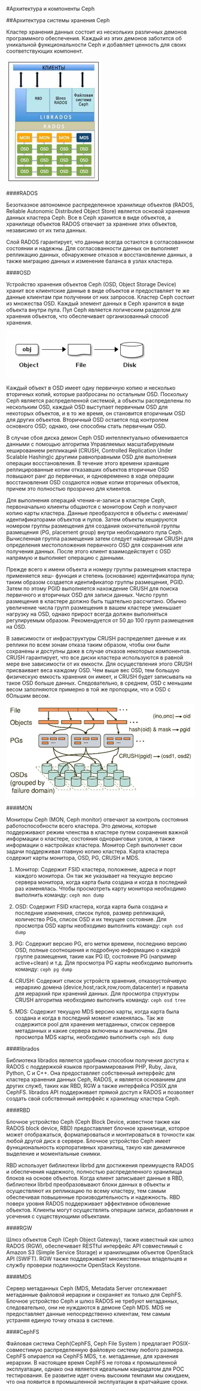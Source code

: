 #Архитектура и компоненты Ceph

##Архитектура системы хранения Ceph

Кластер хранения данных состоит из нескольких различных демонов программного обеспечения. Каждый из этих демонов заботится об уникальной функциональности Ceph и добавляет ценность для своих соответствующих компонент.

![Диаграмма стурктуры Ceph](./img/ceph_arch_diagram.jpg)

####RADOS

Безотказное автономное распределенное хранилище объектов (RADOS, Reliable Autonomic Distributed Object Store) является основой хранения данных кластера Ceph. Все в Ceph хранится в виде объектов, а хранилище объектов RADOS отвечает за хранение этих объектов, независимо от их типа данных.

Слой RADOS гарантирует, что данные всегда остаются в согласованном состоянии и надежны. Для согласованности данных он выполняет репликацию данных, обнаружение отказов и восстановление данных, а также миграцию данных и изменение баланса в узлах кластера.

####OSD

Устройство хранения объектов Ceph (OSD, Object Storage Device) хранит все клиентские данные в виде объектов и предоставляет те же данные клиентам при получении от них запросов. Кластер Ceph состоит из множества OSD. Каждый элемент данных в Ceph хранится в виде объекта внутри пула. Пул Ceph является логическим разделом для хранения объектов, что обеспечивает организованный способ хранения.

![Хранение данных](./img/ceph_storing_data.png)

Каждый объект в OSD имеет одну первичную копию и несколько вторичных копий, которые разбросаны по остальным OSD. Поскольку Ceph является распределенной системой, а объекты распределены по нескольким OSD, каждый OSD выступает первичным OSD для некоторых объектов, и в то же время, он становится вторичным OSD для других объектов. Вторичный OSD остается под контролем основного OSD; однако, они способны стать первичным OSD.

В случае сбоя диска демон Ceph OSD интеллектуально обменивается данными с помощью алгоритма Управляемых масштабируемым хешированием репликаций (CRUSH, Controlled Replication Under Scalable Hashing)с другими равноправными OSD для выполнения операции восстановления. В течение этого времени хранящие реплицированные копии отказавших объектов вторичные OSD повышают ранг до первичных, и одновременно в ходе операции восстановления OSD создаются новые копии вторичных объектов, причем это полностью прозрачно для клиентов.

Для выполнения операций чтения-и-записи в кластере Ceph, первоначально клиенты общаются с монитором Ceph и получают копию карты кластера. Данные преобразуются в объекты с именами/ идентификаторами объектов и пулов. Затем объекты хешируются номером группы размещения для создания окончательной группы размещения (PG, placement group) внутри необходимого пула Ceph. Вычисленная группа размещения затем следует найденным CRUSH для определения местоположения первичного OSD для сохранения или получения данных. После этого клиент взаимодействует с OSD напрямую и выполняет операцию с данными.

Прежде всего к имени объекта и номеру группы размещения кластера применяется хеш- функция и степень (основание) идентификатора пула; таким образом создается идентификатор группы размещения, PGID. Затем по этому PGID выполняется нахождение CRUSH для поиска первичного и вторичных OSD для записи данных. Число групп размещения в кластере должно быть тщательно рассчитано. Обычно увеличение числа групп размещения в вашем кластере уменьшает нагрузку на OSD, однако прирост всегда должен выполняться регулируемым образом. Рекомендуется от 50 до 100 групп размещения на OSD.

В зависимости от инфраструктуры CRUSH распределяет данные и их реплики по всем зонам отказа таким образом, чтобы они были сохранены и доступны даже в случае отказов некоторых компонентов. CRUSH гарантирует, что все диски кластера используются в равной мере вне зависимости от их емкости. Для осуществления этого CRUSH присваивает веса каждому OSD. Чем выше вес OSD, тем большую физическую емкость хранения он имеет, и CRUSH будет записывать на такое OSD больше данных. Следовательно, в среднем, OSD с меньшим весом заполняются примерно в той же пропорции, что и OSD с бОльшим весом.

![Distributed-Object-Store](./img/Distributed-Object-Store.png)

####MON

Мониторы Ceph (MON, Ceph monitor) отвечают за контроль состояния работоспособности всего кластера. Это демоны, которые поддерживают режим членства в кластере путем сохранения важной информации о кластере, состояния одноранговых узлов, а также информации о настройках кластера. Монитор Ceph выполняет свои задачи поддерживая главную копию кластера. Карта кластера содержит карты монитора, OSD, PG, CRUSH и MDS.

1. Монитор: Содержит FSID кластера, положение, адреса и порт каждого монитора. Он так же указывает на текущую версию сервера монитора, когда карта была создана и когда в последний раз изменялась. Чтобы просмотреть карту монитора необходимо выполнить команду: `ceph mon dump`

2. OSD: Содержит FSID кластера, когда карта была создана и последние изменения, список пулов, размер репликаций, количество PGs, список OSD и их текущее состояние. Для просмотра OSD карты необходимо выполнить команду: `ceph osd dump`

3. PG: Содержит версию PG, его метки времени, последнию версию OSD, полные соотношения и подробную информацию о каждой группе размещения, такие как PG ID, состояние PG (например active+clean) и т.д. Для просмотра PG карты необходимо выполнить команду: `ceph pg dump`

4. CRUSH: Содержит список устройств хранения, отказоустойчивую иерархию домена (device,host,rack,row,room,datacenter) и правила для иерархий при хранений данных. Для просмотра структуры CRUSH алгоритма необходимо выполнить команду: `ceph osd tree`

5. MDS: Содержит текущую MDS версию карты, когда карта была создана и когда в последний момент изменялась. Так же содержится pool для хранения метаданных, список серверов метаданных и какие сервера включены и выключены. Для просмотра MDS карты, необходимо выполнить `ceph mds dump`

####librados

Библиотека librados является удобным способом получения доступа к RADOS с поддержкой языков программирования PHP, Ruby, Java, Python, C и C++. Она предоставляет собственный интерфейс для кластера хранения данных Ceph, RADOS, и является основанием для других служб, таких как RBD, RGW а также интерфейса POSIX для CephFS. librados API поддерживает прямой доступ к RADOS и позволяет создать свой собственный интерфейс к хранилищу кластера Ceph.

####RBD

Блочное устройство Ceph (Ceph Block Device, известное также как RADOS block device, RBD) предоставляет блочное хранилище, которое может отображаться, форматироваться и монтироваться в точности как любой другой диск в сервере. Блочное устройство Ceph имеет функциональность корпоративных хранилищ, такую как динамичное выделение и моментальные снимки.

RBD использует библиотеки librbd для достижения преимуществ RADOS и обеспечения надежного, полностью распределенного хранилища блоков на основе объектов. Когда клиент записывает данные в RBD, библиотеки librbd преобразовывают блоки данных в объекты и осуществляют их репликацию по всему кластеру, тем самым обеспечивая повышенные производительность и надежность. RBD поверх уровня RADOS поддерживает эффективное обновление объектов. Клиенты могут осуществлять операции записи, добавления и усечения с существующими объектами.

####RGW

Шлюз объектов Ceph (Ceph Object Gateway), также известный как шлюз RADOS (RGW), обеспечивает RESTful интерфейс API совместимый с Amazon S3 (Simple Service Storage) и хранилищами объектов OpenStack API (SWIFT). RGW также поддерживает множественных владельцев и службу проверки подлинности OpenStack Keystone.

####MDS

Сервер метаданных Ceph (MDS, Metadata Server отслеживает метаданные файловой иерархии и сохраняет их только для CephFS. Блочное устройство Ceph и шлюз RADOS не требуют метаданных, следовательно, они не нуждаются в демоне Ceph MDS. MDS не предоставляет данные непосредственно клиентам, тем самым устраняя единую точку отказа в системе.

####CephFS

Файловая система Ceph(CephFS, Ceph File System ) предлагает POSIX- совместимую распределенную файловую систему любого размера. CephFS опирается на CephFS MDS, т.е. метаданные, для хранения иерархии. В настоящее время CephFS не готова к промышленной эксплуатации, однако она является идеальным кандидатом для РОС тестирования. Ее развитие идет очень высоким темпами мы ожидаем, что она появится в промышленной эксплуатации в кратчайшие сроки.